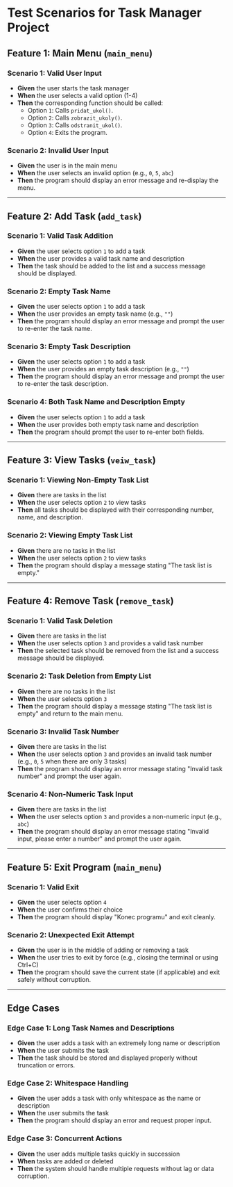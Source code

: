 # Test Scenarios for Task Manager Project

## Feature 1: Main Menu (`main_menu`)

### Scenario 1: Valid User Input
- **Given** the user starts the task manager
- **When** the user selects a valid option (1-4)
- **Then** the corresponding function should be called:
  - Option `1`: Calls `pridat_ukol()`.
  - Option `2`: Calls `zobrazit_ukoly()`.
  - Option `3`: Calls `odstranit_ukol()`.
  - Option `4`: Exits the program.

### Scenario 2: Invalid User Input
- **Given** the user is in the main menu
- **When** the user selects an invalid option (e.g., `0`, `5`, `abc`)
- **Then** the program should display an error message and re-display the menu.

---

## Feature 2: Add Task (`add_task`)

### Scenario 1: Valid Task Addition
- **Given** the user selects option `1` to add a task
- **When** the user provides a valid task name and description
- **Then** the task should be added to the list and a success message should be displayed.

### Scenario 2: Empty Task Name
- **Given** the user selects option `1` to add a task
- **When** the user provides an empty task name (e.g., `""`)
- **Then** the program should display an error message and prompt the user to re-enter the task name.

### Scenario 3: Empty Task Description
- **Given** the user selects option `1` to add a task
- **When** the user provides an empty task description (e.g., `""`)
- **Then** the program should display an error message and prompt the user to re-enter the task description.

### Scenario 4: Both Task Name and Description Empty
- **Given** the user selects option `1` to add a task
- **When** the user provides both empty task name and description
- **Then** the program should prompt the user to re-enter both fields.

---

## Feature 3: View Tasks (`veiw_task`)

### Scenario 1: Viewing Non-Empty Task List
- **Given** there are tasks in the list
- **When** the user selects option `2` to view tasks
- **Then** all tasks should be displayed with their corresponding number, name, and description.

### Scenario 2: Viewing Empty Task List
- **Given** there are no tasks in the list
- **When** the user selects option `2` to view tasks
- **Then** the program should display a message stating "The task list is empty."

---

## Feature 4: Remove Task (`remove_task`)

### Scenario 1: Valid Task Deletion
- **Given** there are tasks in the list
- **When** the user selects option `3` and provides a valid task number
- **Then** the selected task should be removed from the list and a success message should be displayed.

### Scenario 2: Task Deletion from Empty List
- **Given** there are no tasks in the list
- **When** the user selects option `3`
- **Then** the program should display a message stating "The task list is empty" and return to the main menu.

### Scenario 3: Invalid Task Number
- **Given** there are tasks in the list
- **When** the user selects option `3` and provides an invalid task number (e.g., `0`, `5` when there are only 3 tasks)
- **Then** the program should display an error message stating "Invalid task number" and prompt the user again.

### Scenario 4: Non-Numeric Task Input
- **Given** there are tasks in the list
- **When** the user selects option `3` and provides a non-numeric input (e.g., `abc`)
- **Then** the program should display an error message stating "Invalid input, please enter a number" and prompt the user again.

---

## Feature 5: Exit Program (`main_menu`)

### Scenario 1: Valid Exit
- **Given** the user selects option `4`
- **When** the user confirms their choice
- **Then** the program should display "Konec programu" and exit cleanly.

### Scenario 2: Unexpected Exit Attempt
- **Given** the user is in the middle of adding or removing a task
- **When** the user tries to exit by force (e.g., closing the terminal or using Ctrl+C)
- **Then** the program should save the current state (if applicable) and exit safely without corruption.

---

## Edge Cases

### Edge Case 1: Long Task Names and Descriptions
- **Given** the user adds a task with an extremely long name or description
- **When** the user submits the task
- **Then** the task should be stored and displayed properly without truncation or errors.

### Edge Case 2: Whitespace Handling
- **Given** the user adds a task with only whitespace as the name or description
- **When** the user submits the task
- **Then** the program should display an error and request proper input.

### Edge Case 3: Concurrent Actions
- **Given** the user adds multiple tasks quickly in succession
- **When** tasks are added or deleted
- **Then** the system should handle multiple requests without lag or data corruption.
